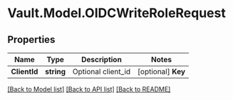 # Vault.Model.OIDCWriteRoleRequest

## Properties

Name | Type | Description | Notes
------------ | ------------- | ------------- | -------------
**ClientId** | **string** | Optional client_id | [optional] **Key** | **string** | The OIDC key to use for generating tokens. The specified key must already exist. | **Template** | **string** | The template string to use for generating tokens. This may be in string-ified JSON or base64 format. | [optional] **Ttl** | **int** | TTL of the tokens generated against the role. | [optional] 

[[Back to Model list]](../README.md#documentation-for-models) [[Back to API list]](../README.md#documentation-for-api-endpoints) [[Back to README]](../README.md)

